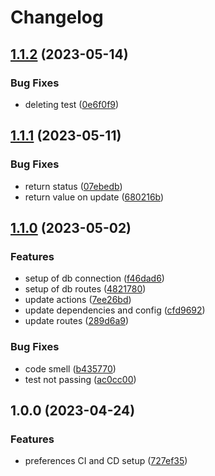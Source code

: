 # Changelog

## [1.1.2](https://github.com/TrackER-Corporation/tracker-preferences-service/compare/v1.1.1...v1.1.2) (2023-05-14)


### Bug Fixes

* deleting test ([0e6f0f9](https://github.com/TrackER-Corporation/tracker-preferences-service/commit/0e6f0f98266875d405e99f1730540abd838cbc74))

## [1.1.1](https://github.com/TrackER-Corporation/tracker-preferences-service/compare/v1.1.0...v1.1.1) (2023-05-11)


### Bug Fixes

* return status ([07ebedb](https://github.com/TrackER-Corporation/tracker-preferences-service/commit/07ebedb906830ad8edf242db3d4926bd5e2a0314))
* return value on update ([680216b](https://github.com/TrackER-Corporation/tracker-preferences-service/commit/680216ba2c67140063d814c72ac4006eb4c86022))

## [1.1.0](https://github.com/TrackER-Corporation/tracker-preferences-service/compare/v1.0.0...v1.1.0) (2023-05-02)


### Features

* setup of db connection ([f46dad6](https://github.com/TrackER-Corporation/tracker-preferences-service/commit/f46dad6b67b27c61987cc08eb7356b62fde2bcc3))
* setup of db routes ([4821780](https://github.com/TrackER-Corporation/tracker-preferences-service/commit/48217801b1bcb4dd110dadbb9ed759f98b2ea8de))
* update actions ([7ee26bd](https://github.com/TrackER-Corporation/tracker-preferences-service/commit/7ee26bd164da11e22b348026d977e7238e1d1044))
* update dependencies and config ([cfd9692](https://github.com/TrackER-Corporation/tracker-preferences-service/commit/cfd9692ba308cb876aecce308e1c24baad080e1b))
* update routes ([289d6a9](https://github.com/TrackER-Corporation/tracker-preferences-service/commit/289d6a9334d87346a8f15c5f46dc22c349c812d8))


### Bug Fixes

* code smell ([b435770](https://github.com/TrackER-Corporation/tracker-preferences-service/commit/b435770297000b5181f54774c7acff8a04d93a04))
* test not passing ([ac0cc00](https://github.com/TrackER-Corporation/tracker-preferences-service/commit/ac0cc00b2af00ff6fda9893e1724924ae34677de))

## 1.0.0 (2023-04-24)


### Features

* preferences CI and CD setup ([727ef35](https://github.com/TrackER-Corporation/tracker-preferences-service/commit/727ef35e274964b28e46a9b0a3aa7c955879e622))
